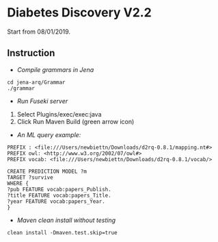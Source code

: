 # Diabetes Discovery V2.2

Start from 08/01/2019.

## Instruction

- *Compile grammars in Jena*
```
cd jena-arq/Grammar
./grammar
```

- *Run Fuseki server*
1. Select Plugins/exec/exec:java
2. Click Run Maven Build (green arrow icon)

- *An ML query example:*
```
PREFIX : <file:///Users/newbiettn/Downloads/d2rq-0.8.1/mapping.nt#>
PREFIX owl: <http://www.w3.org/2002/07/owl#>
PREFIX vocab: <file:///Users/newbiettn/Downloads/d2rq-0.8.1/vocab/>

CREATE PREDICTION MODEL ?m
TARGET ?survive
WHERE {
?pub FEATURE vocab:papers_Publish.
?title FEATURE vocab:papers_Title.
?year FEATURE vocab:papers_Year.
}
```
- *Maven clean install without testing*
```
clean install -Dmaven.test.skip=true
```
